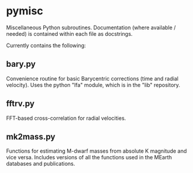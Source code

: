 pymisc
======

Miscellaneous Python subroutines.  Documentation (where available /
needed) is contained within each file as docstrings.

Currently contains the following:

bary.py
-------

Convenience routine for basic Barycentric corrections (time and radial
velocity).  Uses the python "lfa" module, which is in the "lib"
repository.

fftrv.py
--------

FFT-based cross-correlation for radial velocities.

mk2mass.py
----------

Functions for estimating M-dwarf masses from absolute K magnitude and
vice versa.  Includes versions of all the functions used in the MEarth
databases and publications.

